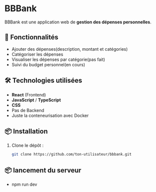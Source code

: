 # BBBank

BBBank est une application web de **gestion des dépenses personnelles**.

## 🚀 Fonctionnalités

- Ajouter des dépenses(description, montant et catégories)
- Catégoriser les dépenses
- Visualiser les dépenses par catégorie(pas fait)
- Suivi du budget personnel(en cours)

## 🛠️ Technologies utilisées

- **React** (Frontend)
- **JavaScript** / **TypeScript**
- **CSS** 
- Pas de Backend
- Juste la conteneurisation avec Docker

## 📦 Installation

1. Clone le dépôt :
   ```bash
   git clone https://github.com/ton-utilisateur/bbbank.git

## 📦 lancement du serveur 
- npm run dev

